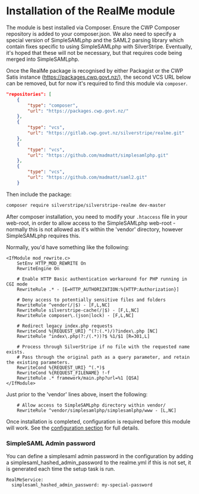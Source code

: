 # Installation of the RealMe module

The module is best installed via Composer. Ensure the CWP Composer repository is added to your composer.json. We also 
need to specify a special version of SimpleSAMLphp and the SAML2 parsing library which contain fixes specific to using 
SimpleSAMLphp with SilverStripe. Eventually, it's hoped that these will not be necessary, but that requires code being 
merged into SimpleSAMLphp.

Once the RealMe package is recognised by either Packagist or the CWP Satis instance (https://packages.cwp.govt.nz/), the 
second VCS URL below can be removed, but for now it's required to find this module via `composer`.

```json
"repositories": [
    {
        "type": "composer",
        "url": "https://packages.cwp.govt.nz/"
    },
    {
        "type": "vcs",
       	"url": "https://gitlab.cwp.govt.nz/silverstripe/realme.git"
    },
    {
    	"type": "vcs",
    	"url": "https://github.com/madmatt/simplesamlphp.git"
    },
    {
    	"type": "vcs",
    	"url": "https://github.com/madmatt/saml2.git"
    }
```

Then include the package:

```bash
composer require silverstripe/silverstripe-realme dev-master
```

After composer installation, you need to modify your `.htaccess` file in your web-root, in order to allow access to the 
SimpleSAMLphp web-root - normally this is not allowed as it's within the 'vendor' directory, however SimpleSAMLphp 
requires this.

Normally, you'd have something like the following:
```
<IfModule mod_rewrite.c>
	SetEnv HTTP_MOD_REWRITE On
	RewriteEngine On

	# Enable HTTP Basic authentication workaround for PHP running in CGI mode
	RewriteRule .* - [E=HTTP_AUTHORIZATION:%{HTTP:Authorization}]

	# Deny access to potentially sensitive files and folders
	RewriteRule ^vendor(/|$) - [F,L,NC]
	RewriteRule silverstripe-cache(/|$) - [F,L,NC]
	RewriteRule composer\.(json|lock) - [F,L,NC]

	# Redirect legacy index.php requests
	RewriteCond %{REQUEST_URI} ^(?:(.*)/)?index\.php [NC]
	RewriteRule ^index\.php(?:/(.*))?$ %1/$1 [R=301,L]

	# Process through SilverStripe if no file with the requested name exists.
	# Pass through the original path as a query parameter, and retain the existing parameters.
	RewriteCond %{REQUEST_URI} ^(.*)$
	RewriteCond %{REQUEST_FILENAME} !-f
	RewriteRule .* framework/main.php?url=%1 [QSA]
</IfModule>
```

Just prior to the 'vendor' lines above, insert the following:
```
	# Allow access to SimpleSAMLphp directory within vendor/
	RewriteRule ^vendor/simplesamlphp/simplesamlphp/www - [L,NC]
```

Once installation is completed, configuration is required before this module will work. See the 
[configuration section](configuration.md) for full details.

### SimpleSAML Admin password

You can define a simplesaml admin password in the configuration by adding a simplesaml_hashed_admin_password to the 
realme.yml if this is not set, it is generated each time the setup task is run. 

```
RealMeService:
  simplesaml_hashed_admin_password: my-special-password
```